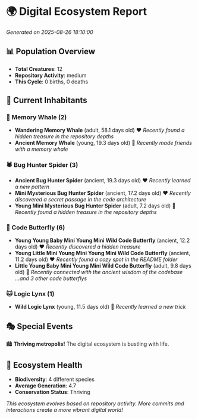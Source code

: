 # 🌍 Digital Ecosystem Report
*Generated on 2025-08-26 18:10:00*

## 📊 Population Overview
- **Total Creatures**: 12
- **Repository Activity**: medium
- **This Cycle**: 0 births, 0 deaths

## 👥 Current Inhabitants

### 🐋 Memory Whale (2)
- **Wandering Memory Whale** (adult, 58.1 days old) ❤️
  *Recently found a hidden treasure in the repository depths*
- **Ancient Memory Whale** (young, 19.3 days old) 💚
  *Recently made friends with a memory whale*

### 🕷️ Bug Hunter Spider (3)
- **Ancient Bug Hunter Spider** (ancient, 19.3 days old) ❤️
  *Recently learned a new pattern*
- **Mini Mysterious Bug Hunter Spider** (ancient, 17.2 days old) ❤️
  *Recently discovered a secret passage in the code architecture*
- **Young Mini Mysterious Bug Hunter Spider** (adult, 7.2 days old) 💚
  *Recently found a hidden treasure in the repository depths*

### 🦋 Code Butterfly (6)
- **Young Young Baby Mini Young Mini Wild Code Butterfly** (ancient, 12.2 days old) ❤️
  *Recently discovered a hidden treasure*
- **Young Little Mini Young Mini Young Mini Wild Code Butterfly** (ancient, 11.2 days old) ❤️
  *Recently found a cozy spot in the README folder*
- **Little Young Baby Mini Young Mini Wild Code Butterfly** (adult, 9.8 days old) 💛
  *Recently connected with the ancient wisdom of the codebase*
  *...and 3 other code butterflys*

### 🐱 Logic Lynx (1)
- **Wild Logic Lynx** (young, 11.5 days old) 💛
  *Recently learned a new trick*

## 🎭 Special Events

🏙️ **Thriving metropolis!** The digital ecosystem is bustling with life.

## 🔬 Ecosystem Health
- **Biodiversity**: 4 different species
- **Average Generation**: 4.7
- **Conservation Status**: Thriving

*This ecosystem evolves based on repository activity. More commits and interactions create a more vibrant digital world!*